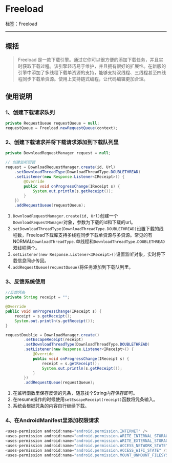 # Freeload 

标签：Freeload

---

## 概括
> Freeload 是一款下载引擎。通过它你可以很方便的添加下载任务，并且实时获取下载过程。该引擎轻巧易于维护，并且拥有很好的扩展性。在新版的引擎中添加了多线程下载单资源的支持，能够支持双线程、三线程甚至四线程同步下载单资源。使用上支持链式编程，让代码编辑更加合理。

## 使用说明
### 1、创建下载请求队列
```java
private RequestQueue requestQueue = null;
requestQueue = Freeload.newRequestQueue(context);
```

### 2、创建下载请求并将下载请求添加到下载队列里
```java
private DownloadRequestManager request = null;

// 创建监听回调
request = DownloadRequestManager.create(id, Url)
    .setDownloadThreadType(DownloadThreadType.DOUBLETHREAD)
    .setListener(new Response.Listener<IReceipt>() {
        @Override
        public void onProgressChange(IReceipt s) {
            System.out.println(s.getReceipt());
        }
    })
    .addRequestQueue(requestQueue);
```

1. `DownloadRequestManager.create(id, Url)`创建一个`DownloadRequestManager`对象，参数为下载的id和下载的url。
2. `setDownloadThreadType(DownloadThreadType.DOUBLETHREAD)`设置下载的线程数，Freeload下载库支持多线程同步下载单资源与多资源。常见的有NORMAL`DownloadThreadType.`单线程和`DownloadThreadType.DOUBLETHREAD`双线程两个。
3. `setListener(new Response.Listener<IReceipt>()`设置监听对象，实时将下载信息同步传回。
4. `addRequestQueue(requestQueue)`将任务添加到下载队列里。

### 3、反馈系统使用
```java
//反馈凭条
private String receipt = "";

@Override
public void onProgressChange(IReceipt s) {
    receipt = s.getReceipt();
    System.out.println(s.getReceipt());
}

requestDoublie = DownloadManager.create()
        .setEscapeReceipt(receipt)
        .setDownloadThreadType(DownloadThreadType.DOUBLETHREAD)
        .setListener(new Response.Listener<IReceipt>() {
            @Override
            public void onProgressChange(IReceipt s) {
                receipt = s.getReceipt();
                System.out.println(s.getReceipt());
            }
        })
        .addRequestQueue(requestQueue);
```
1. 在监听函数里保存反馈的凭条，随意找个String内存保存即可。
2. 在resume操作的时候使用`setEscapeReceipt(receipt)`函数将凭条输入。
3. 系统会根据凭条的内容自行继续下载。

### 4、在AndroidManifest里添加权限请求
```java
<uses-permission android:name="android.permission.INTERNET" />
<uses-permission android:name="android.permission.WRITE_INTERNAL_STORAGE" />
<uses-permission android:name="android.permission.WRITE_EXTERNAL_STORAGE" />
<uses-permission android:name="android.permission.ACCESS_NETWORK_STATE" />
<uses-permission android:name="android.permission.ACCESS_WIFI_STATE" />
<uses-permission android:name="android.permission.MOUNT_UNMOUNT_FILESYSTEMS"/>
```
